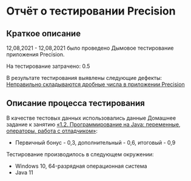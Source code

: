 # Отчёт о тестировании Precision

## Краткое описание

12,08,2021 - 12,08,2021 было проведено Дымовое тестирование приложения Precision.

На тестирование затрачено: 0.5

В результате тестирования выявлены следующие дефекты:
[Неправильно складываются дробные числа в приложении Precision ](https://github.com/JaneGame/HomeWorkJava2.2/issues/1)


## Описание процесса тестирования



В качестве тестовых данных использовались данные Домашнее задание к занятию [«1.2. Программирование на Java: переменные, операторы, работа с отладчиком»](https://github.com/netology-code/javaqa-homeworks/tree/master/programming):
* Первичный бонус - 0,3, дополнительный - 0,6, итоговый - 0,9

Тестирование производилось в следующем окружении:
* Windows 10, 64-разрядная операционная система
* Java 11
